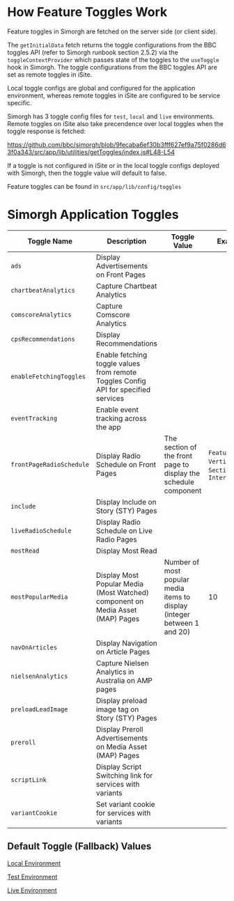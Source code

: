 # How Feature Toggles Work

Feature toggles in Simorgh are fetched on the server side (or client side).

The `getInitialData` fetch returns the toggle configurations from the BBC toggles API (refer to Simorgh runbook section 2.5.2) via the `toggleContextProvider` which passes state of the toggles to the `useToggle` hook in Simorgh. The toggle configurations from the BBC toggles API are set as remote toggles in iSite.

Local toggle configs are global and configured for the application environment, whereas remote toggles in iSite are configured to be service specific.

Simorgh has 3 toggle config files for `test`, `local` and `live` environments. Remote toggles on iSite also take precendence over local toggles when the toggle response is fetched:

https://github.com/bbc/simorgh/blob/9fecaba6ef30b3fff627ef9a75f0286d63f0a343/src/app/lib/utilities/getToggles/index.js#L48-L54


If a toggle is not configured in iSite or in the local toggle configs deployed with Simorgh, then the toggle value will default to false.

Feature toggles can be found in `src/app/lib/config/toggles`

# Simorgh Application Toggles

| Toggle Name              | Description                                                                         | Toggle Value                                                             | Example                                               |
| ------------------------ | ----------------------------------------------------------------------------------- | ------------------------------------------------------------------------ | ----------------------------------------------------- |
| `ads`                    | Display Advertisements on Front Pages                                               |                                                                          |                                                       |
| `chartbeatAnalytics`     | Capture Chartbeat Analytics                                                         |                                                                          |                                                       |
| `comscoreAnalytics`      | Capture Comscore Analytics                                                          |                                                                          |                                                       |
| `cpsRecommendations`     | Display Recommendations                                                             |                                                                          |                                                       |
| `enableFetchingToggles`  | Enable fetching toggle values from remote Toggles Config API for specified services |                                                                          |                                                       |
| `eventTracking`          | Enable event tracking across the app                                                |                                                                          |                                                       |
| `frontPageRadioSchedule` | Display Radio Schedule on Front Pages                                               | The section of the front page to display the schedule component          | `Features`, `Verticals`, `Section 1`, `Interactivity` |
| `include`                | Display Include on Story (STY) Pages                                                |                                                                          |                                                       |
| `liveRadioSchedule`      | Display Radio Schedule on Live Radio Pages                                          |                                                                          |                                                       |
| `mostRead`               | Display Most Read                                                                   |                                                                          |                                                       |
| `mostPopularMedia`       | Display Most Popular Media (Most Watched) component on Media Asset (MAP) Pages      | Number of most popular media items to display (integer between 1 and 20) | 10                                                    |
| `navOnArticles`          | Display Navigation on Article Pages                                                 |                                                                          |                                                       |
| `nielsenAnalytics`       | Capture Nielsen Analytics in Australia on AMP pages                                 |
| `preloadLeadImage`       | Display preload image tag on Story (STY) Pages                                      |                                                                          |                                                       |
| `preroll`                | Display Preroll Advertisements on Media Asset (MAP) Pages                           |                                                                          |                                                       |
| `scriptLink`             | Display Script Switching link for services with variants                            |                                                                          |                                                       |
| `variantCookie`          | Set variant cookie for services with variants                                       |                                                                          |                                                       |

## Default Toggle (Fallback) Values

[Local Environment](localConfig.js)

[Test Environment](testConfig.js)

[Live Environment](liveConfig.js)

